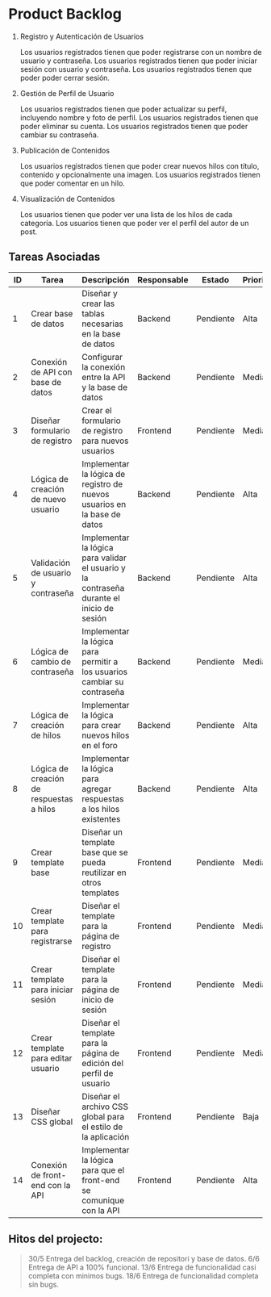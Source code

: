# Product Backlog

1. Registro y Autenticación de Usuarios

   Los usuarios registrados tienen que poder registrarse con un nombre de usuario y contraseña.
   Los usuarios registrados tienen que poder iniciar sesión con usuario y contraseña.
   Los usuarios registrados tienen que poder poder cerrar sesión.
	
2. Gestión de Perfil de Usuario

   Los usuarios registrados tienen que poder actualizar su perfil, incluyendo nombre y foto de perfil.
   Los usuarios registrados tienen que poder eliminar su cuenta.
   Los usuarios registrados tienen que poder cambiar su contraseña.

4. Publicación de Contenidos

   Los usuarios registrados tienen que poder crear nuevos hilos con título, contenido y opcionalmente una imagen.
   Los usuarios registrados tienen que poder comentar en un hilo.

6. Visualización de Contenidos

   Los usuarios tienen que poder ver una lista de los hilos de cada categoría.
   Los usuarios tienen que poder ver el perfil del autor de un post.

## Tareas Asociadas

| ID  | Tarea                                       | Descripción                                                        | Responsable | Estado    | Prioridad |
|-----|---------------------------------------------|--------------------------------------------------------------------|-------------|-----------|-----------|
| 1   | Crear base de datos                         | Diseñar y crear las tablas necesarias en la base de datos          | Backend     | Pendiente | Alta      |
| 2   | Conexión de API con base de datos           | Configurar la conexión entre la API y la base de datos             | Backend     | Pendiente | Media      |
| 3   | Diseñar formulario de registro              | Crear el formulario de registro para nuevos usuarios               | Frontend    | Pendiente | Media     |
| 4   | Lógica de creación de nuevo usuario         | Implementar la lógica de registro de nuevos usuarios en la base de datos | Backend | Pendiente | Alta      |
| 5   | Validación de usuario y contraseña          | Implementar la lógica para validar el usuario y la contraseña durante el inicio de sesión | Backend | Pendiente | Alta      |
| 6   | Lógica de cambio de contraseña              | Implementar la lógica para permitir a los usuarios cambiar su contraseña | Backend | Pendiente | Media     |
| 7   | Lógica de creación de hilos                 | Implementar la lógica para crear nuevos hilos en el foro           | Backend     | Pendiente | Alta      |
| 8   | Lógica de creación de respuestas a hilos    | Implementar la lógica para agregar respuestas a los hilos existentes | Backend | Pendiente | Alta      |
| 9   | Crear template base                         | Diseñar un template base que se pueda reutilizar en otros templates | Frontend    | Pendiente | Media     |
| 10  | Crear template para registrarse             | Diseñar el template para la página de registro                     | Frontend    | Pendiente | Media     |
| 11  | Crear template para iniciar sesión          | Diseñar el template para la página de inicio de sesión             | Frontend    | Pendiente | Media     |
| 12  | Crear template para editar usuario          | Diseñar el template para la página de edición del perfil de usuario | Frontend    | Pendiente | Media     |
| 13  | Diseñar CSS global                          | Diseñar el archivo CSS global para el estilo de la aplicación      | Frontend    | Pendiente | Baja      |
| 14  | Conexión de front-end con la API            | Implementar la lógica para que el front-end se comunique con la API | Frontend    | Pendiente | Alta      |


## Hitos del projecto:

>30/5 Entrega del backlog, creación de repositori y base de datos.
>6/6 Entrega de API a 100% funcional.
>13/6 Entrega de funcionalidad casi completa con minimos bugs.
>18/6 Entrega de funcionalidad completa sin bugs.
